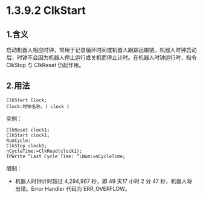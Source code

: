 # 1.3.9.2 ClkStart

## 1.含义

启动机器人相应时钟，常用于记录循环时间或机器人跟踪运输链。机器人时钟启动后，时钟不会因为机器人停止运行或关机而停止计时。在机器人时钟运行时，指令 ClkStop 与 ClkReset 仍起作用。

## 2.用法

```
ClkStart Clock;
Clock:时钟名称。( clock )
```

实例：

```
ClkReset clock1;
ClkStart clock1;
RunCycle;
ClkStop clock1;
nCycleTime:=ClkRead(clock1);
TPWrite “Last Cycle Time: ”\Num:=nCycleTime;
```

限制：

- 机器人时钟计时超过 4,294,967 秒，即 49 天17 小时 2 分 47 秒，机器人将出错。Error Handler 代码为 ERR_OVERFLOW。